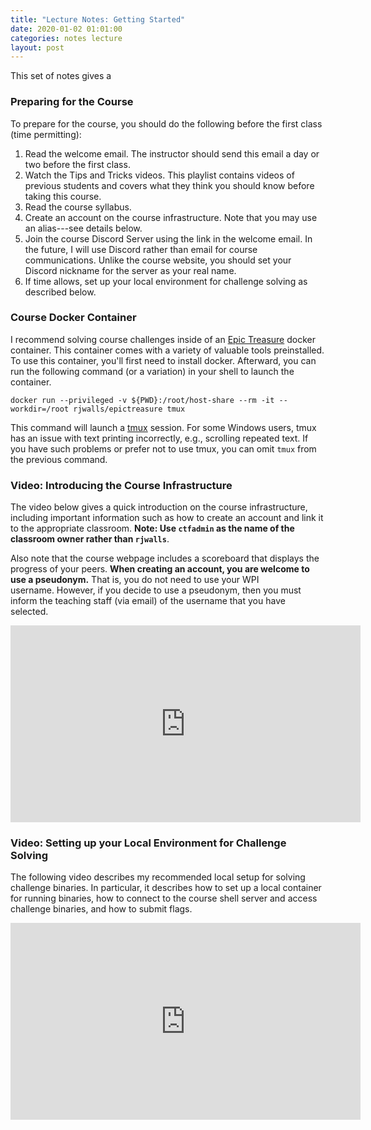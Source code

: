 ```yaml
---
title: "Lecture Notes: Getting Started"
date: 2020-01-02 01:01:00
categories: notes lecture 
layout: post
---
```


This set of notes gives a 


### Preparing for the Course

To prepare for the course, you should do the following before the first class (time permitting):

 1. Read the welcome email. The instructor should send this email a day or two before the first class. 
 2. Watch the Tips and Tricks videos. This playlist contains videos of previous students and covers what they think you should know before taking this course.
 3. Read the course syllabus. 
 4. Create an account on the course infrastructure. Note that you may use an alias---see details below.
 5. Join the course Discord Server using the link in the welcome email. In the future, I will use Discord rather than email for course communications. Unlike the course website, you should set your Discord nickname for the server as your real name.
 6. If time allows, set up your local environment for challenge solving as described below.

### Course Docker Container

I recommend solving course challenges inside of an [Epic
Treasure](https://github.com/rjwalls/EpicTreasure) docker container. This
container comes with a variety of valuable tools preinstalled.  To use this
container, you'll first need to install docker. Afterward, you can run the
following command (or a variation) in your shell to launch the container. 

```
docker run --privileged -v ${PWD}:/root/host-share --rm -it --workdir=/root rjwalls/epictreasure tmux
```

This command will launch a [tmux](https://github.com/tmux/tmux/wiki) session.
For some Windows users, tmux has an issue with text printing incorrectly, e.g.,
scrolling repeated text. If you have such problems or prefer not to use tmux,
you can omit `tmux` from the previous command. 

### Video: Introducing the Course Infrastructure

The video below gives a quick introduction on the course infrastructure,
including important information such as how to create an account and link it to
the appropriate classroom. **Note: Use `ctfadmin` as the name of the classroom
owner rather than `rjwalls`**.

Also note that the course webpage includes a scoreboard that displays the
progress of your peers. **When creating an account, you are welcome to use a
pseudonym.** That is, you do not need to use your WPI username. However, if you
decide to use a pseudonym, then you must inform the teaching staff (via email)
of the username that you have selected. 

<iframe width="560" height="315" src="https://www.youtube.com/embed/ncetH_pBTeg" frameborder="0" allow="accelerometer; autoplay; encrypted-media; gyroscope; picture-in-picture" allowfullscreen></iframe>


### Video: Setting up your Local Environment for Challenge Solving

The following video describes my recommended local setup for solving challenge
binaries. In particular, it describes how to set up a local container for
running binaries, how to connect to the course shell server and access
challenge binaries, and how to submit flags.

<iframe width="560" height="315" src="https://www.youtube.com/embed/hDTuJGkkG2c" frameborder="0" allow="accelerometer; autoplay; encrypted-media; gyroscope; picture-in-picture" allowfullscreen></iframe>


